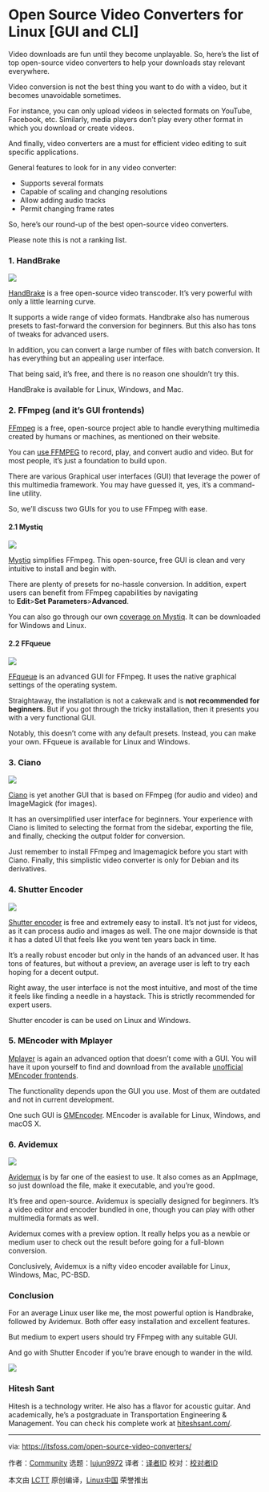 [#]: subject: "Open Source Video Converters for Linux [GUI and CLI]"
[#]: via: "https://itsfoss.com/open-source-video-converters/"
[#]: author: "Community https://itsfoss.com/author/itsfoss/"
[#]: collector: "lujun9972"
[#]: translator: " "
[#]: reviewer: " "
[#]: publisher: " "
[#]: url: " "

Open Source Video Converters for Linux [GUI and CLI]
======

Video downloads are fun until they become unplayable. So, here’s the list of top open-source video converters to help your downloads stay relevant everywhere.

Video conversion is not the best thing you want to do with a video, but it becomes unavoidable sometimes.

For instance, you can only upload videos in selected formats on YouTube, Facebook, etc. Similarly, media players don’t play every other format in which you download or create videos.

And finally, video converters are a must for efficient video editing to suit specific applications.

General features to look for in any video converter:

  * Supports several formats
  * Capable of scaling and changing resolutions
  * Allow adding audio tracks
  * Permit changing frame rates



So, here’s our round-up of the best open-source video converters.

Please note this is not a ranking list.

### 1\. HandBrake

![][1]

[HandBrake][2] is a free open-source video transcoder. It’s very powerful with only a little learning curve.

It supports a wide range of video formats. Handbrake also has numerous presets to fast-forward the conversion for beginners. But this also has tons of tweaks for advanced users.

In addition, you can convert a large number of files with batch conversion. It has everything but an appealing user interface.

That being said, it’s free, and there is no reason one shouldn’t try this.

HandBrake is available for Linux, Windows, and Mac.

### 2\. FFmpeg (and it’s GUI frontends)

[FFmpeg][3] is a free, open-source project able to handle everything multimedia created by humans or machines, as mentioned on their website.

You can [use FFMPEG][4] to record, play, and convert audio and video. But for most people, it’s just a foundation to build upon.

There are various Graphical user interfaces (GUI) that leverage the power of this multimedia framework. You may have guessed it, yes, it’s a command-line utility.  

So, we’ll discuss two GUIs for you to use FFmpeg with ease.

#### 2.1 Mystiq

![][5]

[Mystiq][6] simplifies FFmpeg. This open-source, free GUI is clean and very intuitive to install and begin with.

There are plenty of presets for no-hassle conversion. In addition, expert users can benefit from FFmpeg capabilities by navigating to **Edit**&gt;**Set** **Parameters**&gt;**Advanced**.

You can also go through our own [coverage on Mystiq][7]. It can be downloaded for Windows and Linux.

#### 2.2 FFqueue

![][8]

[FFqueue][9] is an advanced GUI for FFmpeg. It uses the native graphical settings of the operating system.

Straightaway, the installation is not a cakewalk and is **not recommended for beginners**. But if you got through the tricky installation, then it presents you with a very functional GUI.

Notably, this doesn’t come with any default presets. Instead, you can make your own. FFqueue is available for Linux and Windows.

### 3\. Ciano

![][10]

[Ciano][11] is yet another GUI that is based on FFmpeg (for audio and video) and ImageMagick (for images).

It has an oversimplified user interface for beginners. Your experience with Ciano is limited to selecting the format from the sidebar, exporting the file, and finally, checking the output folder for conversion.

Just remember to install FFmpeg and Imagemagick before you start with Ciano. Finally, this simplistic video converter is only for Debian and its derivatives.

### 4\. Shutter Encoder

![][12]

[Shutter encoder][13] is free and extremely easy to install. It’s not just for videos, as it can process audio and images as well. The one major downside is that it has a dated UI that feels like you went ten years back in time.

It’s a really robust encoder but only in the hands of an advanced user. It has tons of features, but without a preview, an average user is left to try each hoping for a decent output.

Right away, the user interface is not the most intuitive, and most of the time it feels like finding a needle in a haystack. This is strictly recommended for expert users.

Shutter encoder is can be used on Linux and Windows.

### 5\. MEncoder with Mplayer

[Mplayer][14] is again an advanced option that doesn’t come with a GUI. You will have it upon yourself to find and download from the available [unofficial MEncoder frontends][15].

The functionality depends upon the GUI you use. Most of them are outdated and not in current development.

One such GUI is [GMEncoder][16]. MEncoder is available for Linux, Windows, and macOS X.

### 6\. Avidemux

![][17]

[Avidemux][18] is by far one of the easiest to use. It also comes as an AppImage, so just download the file, make it executable, and you’re good.

It’s free and open-source. Avidemux is specially designed for beginners. It’s a video editor and encoder bundled in one, though you can play with other multimedia formats as well.

Avidemux comes with a preview option. It really helps you as a newbie or medium user to check out the result before going for a full-blown conversion.

Conclusively, Avidemux is a nifty video encoder available for Linux, Windows, Mac, PC-BSD.

### **Conclusion**

For an average Linux user like me, the most powerful option is Handbrake, followed by Avidemux. Both offer easy installation and excellent features.

But medium to expert users should try FFmpeg with any suitable GUI.

And go with Shutter Encoder if you’re brave enough to wander in the wild.

![][19]

### Hitesh Sant

Hitesh is a technology writer. He also has a flavor for acoustic guitar. And academically, he’s a postgraduate in Transportation Engineering &amp; Management. You can check his complete work at [hiteshsant.com/][20].

--------------------------------------------------------------------------------

via: https://itsfoss.com/open-source-video-converters/

作者：[Community][a]
选题：[lujun9972][b]
译者：[译者ID](https://github.com/译者ID)
校对：[校对者ID](https://github.com/校对者ID)

本文由 [LCTT](https://github.com/LCTT/TranslateProject) 原创编译，[Linux中国](https://linux.cn/) 荣誉推出

[a]: https://itsfoss.com/author/itsfoss/
[b]: https://github.com/lujun9972
[1]: https://i0.wp.com/itsfoss.com/wp-content/uploads/2019/11/handbrake.png?resize=800%2C537&ssl=1
[2]: https://handbrake.fr/
[3]: https://www.ffmpeg.org/about.html
[4]: https://itsfoss.com/ffmpeg/
[5]: https://i0.wp.com/itsfoss.com/wp-content/uploads/2020/04/mystiq-video-converter.jpg?resize=800%2C450&ssl=1
[6]: https://mystiqapp.com/
[7]: https://itsfoss.com/mystiq/
[8]: https://i0.wp.com/itsfoss.com/wp-content/uploads/2022/01/ffqueue.png?resize=800%2C541&ssl=1
[9]: http://ffqueue.bruchhaus.dk/Default.aspx
[10]: https://i0.wp.com/itsfoss.com/wp-content/uploads/2022/01/Ciano.png?resize=700%2C424&ssl=1
[11]: https://robertsanseries.github.io/ciano/index.html
[12]: https://i0.wp.com/itsfoss.com/wp-content/uploads/2022/01/shutter-encoder-800x486.jpg?resize=800%2C486&ssl=1
[13]: https://www.shutterencoder.com/en/
[14]: http://www.mplayerhq.hu/design7/news.html
[15]: http://www.mplayerhq.hu/design7/projects.html#unofficial_packages
[16]: http://gmencoder.sourceforge.net/
[17]: https://i0.wp.com/itsfoss.com/wp-content/uploads/2019/06/avidemux.jpg?resize=800%2C697&ssl=1
[18]: http://avidemux.sourceforge.net/download.html
[19]: https://i0.wp.com/itsfoss.com/wp-content/uploads/2021/11/hitesh.webp?resize=400%2C400&ssl=1
[20]: http://hiteshsant.com/
